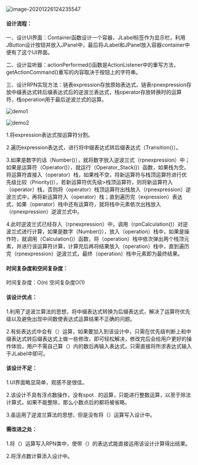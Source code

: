 ![image-20201226124235547](C:\Users\kongxubo\AppData\Roaming\Typora\typora-user-images\image-20201226124235547.png)

#### 设计流程：

一、设计UI界面：Container函数设计一个容器，JLabel标签作为显示栏，利用JButton设计按钮并放入JPanel中，最后将JLabel和JPanel放入容器container中便有了这个UI界面。

二、设计监听器：actionPerformed()函数是ActionListener中的重写方法，getActionCommand()重写的内容取决于按钮上的字符串。

三、设计RPN实现方法：链表expression存放原始表达式，链表rpnexpression存放中缀表达式转后缀表达式后的逆波兰表达式，栈operator存放转换时的运算符，栈operation用于最后逆波兰式的运算。

![demo1](C:\Users\kongxubo\Desktop\sugon\Calculator\demo1.jpg)

![demo2](C:\Users\kongxubo\Desktop\sugon\Calculator\demo2.jpg)

1.将expression表达式按运算符分割。

2.遍历expression表达式，进行将中缀表达式转后缀表达式（Transition()）。

3.如果是数字的话（Number()），就将数字放入逆波兰式（rpnexpression）中；如果是运算符（Operator()），就运行（Operator_Stack()）函数，如果栈为空，将运算符直接入（operator）栈，如果栈不空，将新运算符与栈顶运算符进行优先级比较（Priority()），若新运算符优先级>栈顶运算符，则将新运算符入（operator）栈，否则将（operator）栈顶运算符出栈放入（rpnexpression）逆波兰式中，再将新运算符入（operator）栈；直到遍历完（expression）表达式，如果（operator）栈中还有运算符，就将栈中元素依次出栈放入（rpnexpression）逆波兰式中。

4.此时逆波兰式已经存入（rpnexpression）中，调用（rpnCalculation()）对逆波兰式进行计算，如果是数字（Number()），放入（operation）栈中，如果是操作符，就调用（Calculation()）函数，将（operation）栈中依次弹出两个栈顶元素，并进行该运算符计算，计算完后再将结果放入（operation）栈中，直到遍历完（rpnexpression）逆波兰式，最终（operation）栈中元素即为最终结果。

#### 时间复杂度和空间复杂度：

时间复杂度：O(n)   空间复杂度O(1)

#### 该设计优点：

1.利用了逆波兰算法的思想，将中缀表达式转换为后缀表达式，解决了运算符优先级以及避免出现中间数使表达式运算结果不正确的问题。

2.有些表达式中会有（）运算，如果要加入到该设计中，只需在优先级判断上和中缀表达式转后缀表达式上做一些修改，即可轻松解决，修改完后会给用户更好的操作体验，用户不需自己算（）内的数后再输入表达式，只需直接将所求表达式输入于JLabel中即可。

#### 该设计不足：

1.UI界面略显简单，观感不是很佳。

2.该设计不具有浮点数操作，没有spot . 的运算，只能进行整数运算，以至于除法计算式，如果不能整除，那么小数点后的都将被省略。

3.虽运用了逆波兰算法的思想，但是没有将（）运算写入设计中。

#### 需改进之处：

1.将（）运算写入RPN类中，使带（）的表达式能直接运用该设计计算得出结果。

2.将浮点数计算添入设计中。

